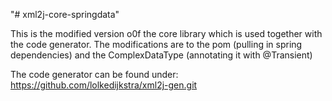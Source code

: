 "# xml2j-core-springdata" 

This is the modified version o0f the core library which is used together with the code generator.
The modifications are to the pom (pulling in spring dependencies) and the ComplexDataType (annotating it with  @Transient)

The code generator can be found under: 
https://github.com/lolkedijkstra/xml2j-gen.git
